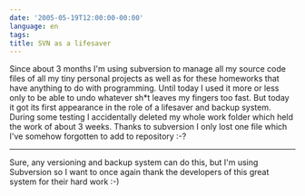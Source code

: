 ```yaml
---
date: '2005-05-19T12:00:00-00:00'
language: en
tags:
title: SVN as a lifesaver
---
```



Since about 3 months I'm using subversion to manage all my source code files of all my tiny personal projects as well as for these homeworks that have anything to do with programming. Until today I used it more or less only to be able to undo whatever sh*t leaves my fingers too fast. But today it got its first appearance in the role of a lifesaver and backup system. During some testing I accidentally deleted my whole work folder which held the work of about 3 weeks. Thanks to subversion I only lost one file which I've somehow forgotten to add to repository :-?

-------------------------------



Sure, any versioning and backup system can do this, but I'm using Subversion so I want to once again thank the developers of this great system for their hard work :-)